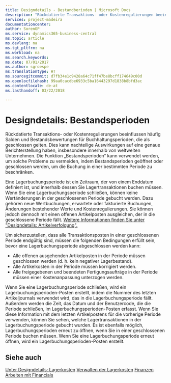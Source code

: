 ```yaml
---
title: Designdetails - Bestandberioden | Microsoft Docs
description: "Rückdatierte Transaktions- oder Kostenregulierungen beeinflussen häufig Salden und Bestandsbewertungen für Buchhaltungsperioden, die als geschlossen gelten. Dies kann nachteilige Auswirkungen auf eine genaue Berichterstellung haben, insbesondere innerhalb von weltweiten Unternehmen. Die Funktion „Bestandsperioden“ kann verwendet werden, um solche Probleme zu vermeiden, indem Bestandsperioden geöffnet oder geschlossen werden, um die Buchung in einer bestimmten Periode zu beschränken."
services: project-madeira
documentationcenter: 
author: SorenGP
ms.service: dynamics365-business-central
ms.topic: article
ms.devlang: na
ms.tgt_pltfrm: na
ms.workload: na
ms.search.keywords: 
ms.date: 07/01/2017
ms.author: sgroespe
ms.translationtype: HT
ms.sourcegitcommit: d7fb34e1c9428a64c71ff47be8bcff174649c00d
ms.openlocfilehash: 99aa0cacdbe6933c5ba16443297d1838b8bfd3ac
ms.contentlocale: de-at
ms.lasthandoff: 03/22/2018

---
```

# <a name="design-details-inventory-periods"></a>Designdetails: Bestandsperioden
Rückdatierte Transaktions- oder Kostenregulierungen beeinflussen häufig Salden und Bestandsbewertungen für Buchhaltungsperioden, die als geschlossen gelten. Dies kann nachteilige Auswirkungen auf eine genaue Berichterstellung haben, insbesondere innerhalb von weltweiten Unternehmen. Die Funktion „Bestandsperioden“ kann verwendet werden, um solche Probleme zu vermeiden, indem Bestandsperioden geöffnet oder geschlossen werden, um die Buchung in einer bestimmten Periode zu beschränken.  

 Eine Lagerbuchungsperiode ist ein Zeitraum, der von einem Enddatum definiert ist, und innerhalb dessen Sie Lagertransaktionen buchen müssen. Wenn Sie eine Lagerbuchungsperiode schließen, können keine Wertänderungen in der geschlossenen Periode gebucht werden. Dazu gehören neue Wertbuchungen, erwartete oder fakturierte Buchungen, Änderungen bestehender Werte und Kostenregulierungen. Sie können jedoch dennoch mit einen offenen Artikelposten ausgleichen, der in die geschlossene Periode fällt. [Weitere Informationen finden Sie unter "Designdetails: Artikelverfolgung".](design-details-item-application.md)  

 Um sicherzustellen, dass alle Transaktionsposten in einer geschlossenen Periode endgültig sind, müssen die folgenden Bedingungen erfüllt sein, bevor eine Lagerbuchungsperiode abgeschlossen werden kann:  

-   Alle offenen ausgehenden Artikelposten in der Periode müssen geschlossen werden (d. h. kein negativer Lagerbestand).  
-   Alle Artikelkosten in der Periode müssen korrigiert werden.  
-   Alle freigegebenen und beendeten Fertigungsaufträge in der Periode müssen einer Kostenanpassung unterzogen werden.  

 Wenn Sie eine Lagerbuchungsperiode schließen, wird ein Lagerbuchungsperioden-Posten erstellt, indem die Nummer des letzten Artikeljournals verwendet wird, das in die Lagerbuchungsperiode fällt. Außerdem werden die Zeit, das Datum und der Benutzercode, die die Periode schließen, im Lagerbuchungsperioden-Posten erfasst. Wenn Sie diese Information mit dem letzten Artikelpostens für die vorherige Periode verwenden, können Sie sehen, welche Lagertransaktionen in der Lagerbuchungsperiode gebucht wurden. Es ist ebenfalls möglich, Lagerbuchungsperioden erneut zu öffnen, wenn Sie in einer geschlossenen Periode buchen müssen. Wenn Sie eine Lagerbuchungsperiode erneut öffnen, wird ein Lagerbuchungsperioden-Posten erstellt.  

## <a name="see-also"></a>Siehe auch  
 [Unter Designdetails: Lagerkosten](design-details-inventory-costing.md) [Verwalten der Lagerkosten](finance-manage-inventory-costs.md) [Finanzen](finance.md)  
 [Arbeiten mit Financials](ui-work-product.md)


